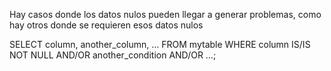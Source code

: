 Hay casos donde los datos nulos pueden llegar a generar problemas, como hay otros donde se requieren esos datos nulos

SELECT column, another_column, …
FROM mytable
WHERE column IS/IS NOT NULL
AND/OR another_condition
AND/OR …;